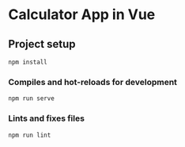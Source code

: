 # Calculator App in Vue

## Project setup
```
npm install
```

### Compiles and hot-reloads for development
```
npm run serve
```

### Lints and fixes files
```
npm run lint
```
